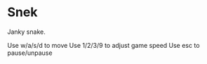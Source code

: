 # Snek

Janky snake.

Use w/a/s/d to move
Use 1/2/3/9 to adjust game speed
Use esc to pause/unpause

